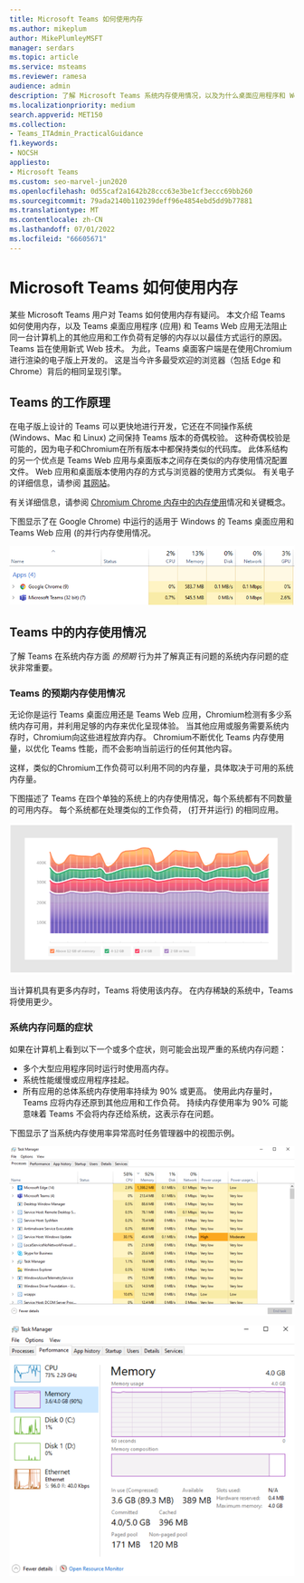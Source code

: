 ```yaml
---
title: Microsoft Teams 如何使用内存
ms.author: mikeplum
author: MikePlumleyMSFT
manager: serdars
ms.topic: article
ms.service: msteams
ms.reviewer: ramesa
audience: admin
description: 了解 Microsoft Teams 系统内存使用情况，以及为什么桌面应用程序和 Web 应用程序之间的内存使用情况相同。
ms.localizationpriority: medium
search.appverid: MET150
ms.collection:
- Teams_ITAdmin_PracticalGuidance
f1.keywords:
- NOCSH
appliesto:
- Microsoft Teams
ms.custom: seo-marvel-jun2020
ms.openlocfilehash: 0d55caf2a1642b28ccc63e3be1cf3eccc69bb260
ms.sourcegitcommit: 79ada2140b110239deff96e4854ebd5dd9b77881
ms.translationtype: MT
ms.contentlocale: zh-CN
ms.lasthandoff: 07/01/2022
ms.locfileid: "66605671"
---
```

# <a name="how-microsoft-teams-uses-memory"></a>Microsoft Teams 如何使用内存

某些 Microsoft Teams 用户对 Teams 如何使用内存有疑问。 本文介绍 Teams 如何使用内存，以及 Teams 桌面应用程序 (应用) 和 Teams Web 应用无法阻止同一台计算机上的其他应用和工作负荷有足够的内存以以最佳方式运行的原因。 Teams 旨在使用新式 Web 技术。 为此，Teams 桌面客户端是在使用Chromium进行渲染的电子版上开发的。 这是当今许多最受欢迎的浏览器（包括 Edge 和 Chrome）背后的相同呈现引擎。

## <a name="how-teams-works"></a>Teams 的工作原理

在电子版上设计的 Teams 可以更快地进行开发，它还在不同操作系统 (Windows、Mac 和 Linux) 之间保持 Teams 版本的奇偶校验。 这种奇偶校验是可能的，因为电子和Chromium在所有版本中都保持类似的代码库。 此体系结构的另一个优点是 Teams Web 应用与桌面版本之间存在类似的内存使用情况配置文件。 Web 应用和桌面版本使用内存的方式与浏览器的使用方式类似。 有关电子的详细信息，请参阅 [其网站](https://electronjs.org/)。

有关详细信息，请参阅 [Chromium Chrome 内存中的](https://chromium.googlesource.com/chromium/src.git/+/master/docs/memory/key_concepts.md)[内存使用](https://www.chromium.org/developers/memory-usage-backgrounder)情况和关键概念。

下图显示了在 Google Chrome) 中运行的适用于 Windows 的 Teams 桌面应用和 Teams Web 应用 (的并行内存使用情况。

![桌面应用和 Web 应用的 Teams 内存使用情况。](media/teams-memory-clientweb.png)

## <a name="memory-usage-in-teams"></a>Teams 中的内存使用情况

了解 Teams 在系统内存方面 *的预期* 行为并了解真正有问题的系统内存问题的症状非常重要。

### <a name="expected-memory-usage-by-teams"></a>Teams 的预期内存使用情况

无论你是运行 Teams 桌面应用还是 Teams Web 应用，Chromium检测有多少系统内存可用，并利用足够的内存来优化呈现体验。 当其他应用或服务需要系统内存时，Chromium向这些进程放弃内存。 Chromium不断优化 Teams 内存使用量，以优化 Teams 性能，而不会影响当前运行的任何其他内容。

这样，类似的Chromium工作负荷可以利用不同的内存量，具体取决于可用的系统内存量。

下图描述了 Teams 在四个单独的系统上的内存使用情况，每个系统都有不同数量的可用内存。 每个系统都在处理类似的工作负荷， (打开并运行) 的相同应用。

![跨不同系统的 Teams 内存使用情况。](media/teams-memory-usage.png)

当计算机具有更多内存时，Teams 将使用该内存。 在内存稀缺的系统中，Teams 将使用更少。

### <a name="symptoms-of-system-memory-issues"></a>系统内存问题的症状

如果在计算机上看到以下一个或多个症状，则可能会出现严重的系统内存问题：

- 多个大型应用程序同时运行时使用高内存。
- 系统性能缓慢或应用程序挂起。
- 所有应用的总体系统内存使用率持续为 90% 或更高。 使用此内存量时，Teams 应将内存还原到其他应用和工作负荷。 持续内存使用率为 90% 可能意味着 Teams 不会将内存还给系统，这表示存在问题。

下图显示了当系统内存使用率异常高时任务管理器中的视图示例。

![任务管理器中的 Teams 内存使用情况视图。](media/teams-memory-high-mem-process-list.png)

![任务管理器中的 Teams 内存使用情况图。](media/teams-memory-high-mem-process-list2.png)
